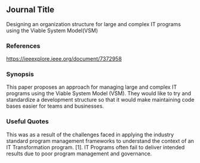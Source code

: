 ## Journal Title

Designing an organization structure for large and complex IT programs using the Viable System Model(VSM)

### References

https://ieeexplore.ieee.org/document/7372958

### Synopsis

This paper proposes an approach for managing large and complex IT programs using the Viable System Model (VSM). They would like to try and standardize a development structure so that it would make maintaining code bases easier for teams and businesses.

### Useful Quotes

This was as a result of the challenges faced in applying the industry standard program management frameworks to understand the context of an IT Transformation program. [1].
IT Programs often fail to deliver intended results due to poor program management and governance.
